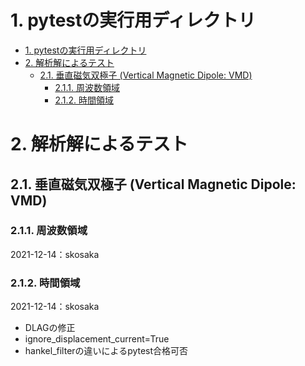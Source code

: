 <!-- omit in toc -->

# 1. pytestの実行用ディレクトリ

- [1. pytestの実行用ディレクトリ](#1-pytestの実行用ディレクトリ)
- [2. 解析解によるテスト](#2-解析解によるテスト)
  - [2.1. 垂直磁気双極子 (Vertical Magnetic Dipole: VMD)](#21-垂直磁気双極子-vertical-magnetic-dipole-vmd)
    - [2.1.1. 周波数領域](#211-周波数領域)
    - [2.1.2. 時間領域](#212-時間領域)

# 2. 解析解によるテスト

## 2.1. 垂直磁気双極子 (Vertical Magnetic Dipole: VMD)

### 2.1.1. 周波数領域

2021-12-14：skosaka

### 2.1.2. 時間領域

2021-12-14：skosaka

-   DLAGの修正
-   ignore_displacement_current=True
-   hankel_filterの違いによるpytest合格可否
